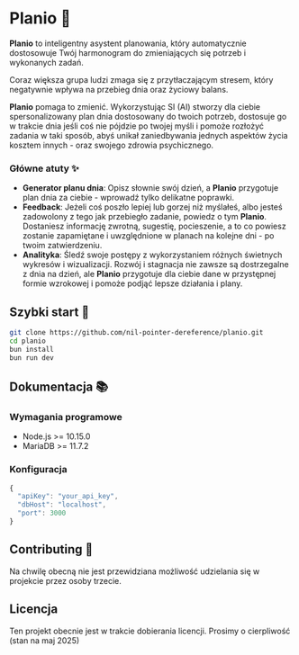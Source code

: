 # Planio 🚀

**Planio** to inteligentny asystent planowania, który automatycznie dostosowuje Twój harmonogram do zmieniających się potrzeb i wykonanych zadań. 

Coraz większa grupa ludzi zmaga się z przytłaczającym stresem, który negatywnie wpływa na przebieg dnia oraz życiowy balans.

**Planio** pomaga to zmienić. Wykorzystując SI (AI) stworzy dla ciebie spersonalizowany plan dnia dostosowany do twoich potrzeb, dostosuje go w trakcie dnia jeśli coś nie pójdzie po twojej myśli i pomoże rozłożyć zadania w taki sposób, abyś unikał zaniedbywania jednych aspektów życia kosztem innych - oraz swojego zdrowia psychicznego. 

### Główne atuty  ✨

- **Generator planu dnia**: Opisz słownie swój dzień, a **Planio** przygotuje plan dnia za ciebie - wprowadź tylko delikatne poprawki.
- **Feedback**: Jeżeli coś poszło lepiej lub gorzej niż myślałeś, albo jesteś zadowolony z tego jak przebiegło zadanie, powiedz o tym **Planio**. Dostaniesz informację zwrotną, sugestię, pocieszenie, a to co powiesz zostanie zapamiętane i uwzględnione w planach na kolejne dni - po twoim zatwierdzeniu.
- **Analityka**: Śledź swoje postępy z wykorzystaniem różnych świetnych wykresów i wizualizacji. Rozwój i stagnacja nie zawsze są dostrzegalne z dnia na dzień, ale **Planio** przygotuje dla ciebie dane w przystępnej formie wzrokowej i pomoże podjąć lepsze działania i plany.

## Szybki start 🚦

```bash
git clone https://github.com/nil-pointer-dereference/planio.git
cd planio
bun install
bun run dev
```

## Dokumentacja 📚

### Wymagania programowe

- Node.js >= 10.15.0
- MariaDB >= 11.7.2

### Konfiguracja

```javascript
{
  "apiKey": "your_api_key",
  "dbHost": "localhost",
  "port": 3000
}
```

<!-- ## API Reference 🔌

| Endpoint | Method | Description |
|----------|--------|-------------|
| `/api/v1/users` | GET | Retrieve user list |
| `/api/v1/posts` | POST | Create new post |
| `/api/v1/analytics` | GET | Get analytics data | -->

## Contributing 🤝

Na chwilę obecną nie jest przewidziana możliwość udzielania się w projekcie przez osoby trzecie.


<!-- ## Performance Metrics 📊

| Operation | Time (ms) | Memory (MB) |
|-----------|-----------|-------------|
| Startup | 1200 | 64 |
| Query | 50 | 128 |
| Processing | 150 | 256 | -->

## Licencja
Ten projekt obecnie jest w trakcie dobierania licencji. Prosimy o cierpliwość (stan na maj 2025)
<!-- MIT © [Your Name] -->

<!-- ---  -->
<!--

**Note**: Ut aliquip ex ea commodo consequat. Duis aute irure dolor in reprehenderit. -->
<!-- 
For more information, contact [support@example.com](mailto:support@example.com) -->